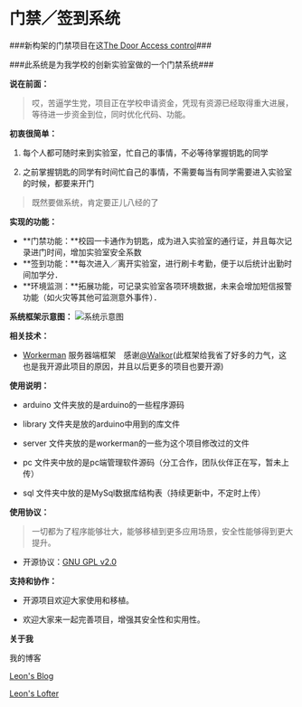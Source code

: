 门禁／签到系统
==========


###新构架的门禁项目在这[The Door Access control](https://github.com/leon0516/The-Door-Access-control)###




###此系统是为我学校的创新实验室做的一个门禁系统###

**说在前面：**
>哎，苦逼学生党，项目正在学校申请资金，凭现有资源已经取得重大进展，等待进一步资金到位，同时优化代码、功能。


**初衷很简单：**

1. 每个人都可随时来到实验室，忙自己的事情，不必等待掌握钥匙的同学

2. 之前掌握钥匙的同学有时间忙自己的事情，不需要每当有同学需要进入实验室的时候，都要来开门

>既然要做系统，肯定要正儿八经的了


**实现的功能：**



- **门禁功能：**校园一卡通作为钥匙，成为进入实验室的通行证，并且每次记录进门时间，增加实验室安全系数
- **签到功能：**每次进入／离开实验室，进行刷卡考勤，便于以后统计出勤时间加学分．
- **环境监测：**拓展功能，可记录实验室各项环境数据，未来会增加短信报警功能（如火灾等其他可监测意外事件）．


**系统框架示意图：**
![系统示意图](http://ww4.sinaimg.cn/large/005yyi5Jjw1en7ccjlcdlj30q80i6tam.jpg)

**相关技术：**
- [Workerman](https://github.com/walkor/workerman) 服务器端框架　感谢[@Walkor](https://github.com/walkor)(此框架给我省了好多的力气，这也是我开源此项目的原因，并且以后更多的项目也要开源)


**使用说明：**

- arduino 文件夹放的是arduino的一些程序源码

- library 文件夹是放的arduino中用到的库文件

- server 文件夹放的是workerman的一些为这个项目修改过的文件

- pc 文件夹中放的是pc端管理软件源码（分工合作，团队伙伴正在写，暂未上传）

- sql 文件夹中放的是MySql数据库结构表（持续更新中，不定时上传）

**使用协议：**
>一切都为了程序能够壮大，能够移植到更多应用场景，安全性能够得到更大提升。

- 开源协议：[GNU GPL v2.0](https://github.com/leon0516/qian_dao/blob/master/LICENSE)  


**支持和协作：**  

- 开源项目欢迎大家使用和移植。

- 欢迎大家来一起完善项目，增强其安全性和实用性。

**关于我**

我的博客


[Leon's Blog](http://leon.wxitsky.com)

[Leon's Lofter](http://leon-0516.lofter.com)
